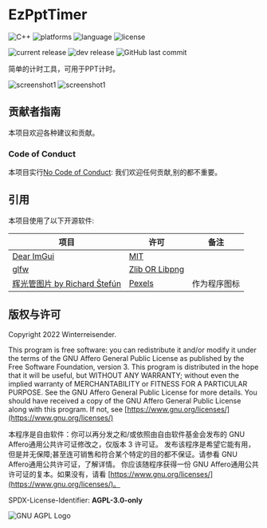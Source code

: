 # EzPptTimer

![C++](https://img.shields.io/badge/C%2B%2B-00599C?logo=cplusplus&logoColor=white)
![platforms](https://img.shields.io/badge/platform-windows-blue)
![language](https://img.shields.io/badge/languages-%E4%B8%AD%E6%96%87-red)
![license](https://img.shields.io/github/license/Winterreisender/EzPptTimer?color=663366)

![current release](https://img.shields.io/github/v/release/Winterreisender/EzPptTimer?label=current)
![dev release](https://img.shields.io/github/v/release/Winterreisender/EzPptTimer?label=dev&include_prereleases)
![GitHub last commit](https://img.shields.io/github/last-commit/Winterreisender/EzPptTimer)

简单的计时工具，可用于PPT计时。

![screenshot1](screenshot-1.png)
![screenshot1](screenshot-2.png)

## 贡献者指南

本项目欢迎各种建议和贡献。

### Code of Conduct

本项目实行[No Code of Conduct](CODE_OF_CONDUCT.md): 我们欢迎任何贡献,别的都不重要。

## 引用

本项目使用了以下开源软件:

| 项目                                                                                                | 许可                                        | 备注         |
| --------------------------------------------------------------------------------------------------- | ------------------------------------------- | ------------ |
| [Dear ImGui](https://github.com/ocornut/imgui)                                                         | [MIT](https://mit-license.org/)                |              |
| [glfw](https://www.glfw.org/)                                                                          | [Zlib OR Libpng](https://www.glfw.org/license) |              |
| [辉光管图片 by Richard Štefún](https://www.pexels.com/photo/2024-alarm-clock-arduino-clock-1069690/) | [Pexels](https://www.pexels.com/license/)      | 作为程序图标 |

<!--
同时本项目在开发过程中离不开以下软件的支持:

- Mingw-w64
- Msys2
- Clangd
- UPX
-->

## 版权与许可

Copyright 2022 Winterreisender.

This program is free software: you can redistribute it and/or modify it under the terms of the GNU Affero General Public License as published by the Free Software Foundation, version 3.
This program is distributed in the hope that it will be useful, but WITHOUT ANY WARRANTY; without even the implied warranty of MERCHANTABILITY or FITNESS FOR A PARTICULAR PURPOSE. See the GNU Affero General Public License for more details.
You should have received a copy of the GNU Affero General Public License along with this program. If not, see [https://www.gnu.org/licenses/](https://www.gnu.org/licenses/)

本程序是自由软件：你可以再分发之和/或依照由自由软件基金会发布的 GNU Affero通用公共许可证修改之，仅版本 3 许可证。
发布该程序是希望它能有用，但是并无保障;甚至连可销售和符合某个特定的目的都不保证。请参看 GNU Affero通用公共许可证，了解详情。
你应该随程序获得一份 GNU Affero通用公共许可证的复本。如果没有，请看 [https://www.gnu.org/licenses/](https://www.gnu.org/licenses/)。

SPDX-License-Identifier: **AGPL-3.0-only**

![GNU AGPL Logo](https://www.gnu.org/graphics/agplv3-155x51.png)
